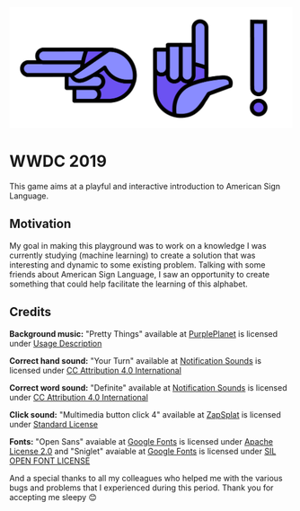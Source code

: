 <img src="https://raw.githubusercontent.com/luccafgf/wwdc-2019/master/WWDC2019.playground/Resources/Images/hi.png" width="550" title="Hi!">

# WWDC 2019
This game aims at a playful and interactive introduction to American Sign Language.

## Motivation
My goal in making this playground was to work on a knowledge I was currently studying (machine learning) to create a solution that was interesting and dynamic to some existing problem. Talking with some friends about American Sign Language, I saw an opportunity to create something that could help facilitate the learning of this alphabet.

## Credits

__Background music:__ "Pretty Things" available at [PurplePlanet](https://www.purple-planet.com/pretty-things) is licensed under [Usage Description](https://www.purple-planet.com/using-our-free-music)
 
__Correct hand sound:__ "Your Turn" available at [Notification Sounds](https://notificationsounds.com/message-tones/your-turn-491) is licensed under [CC Attribution 4.0 International](https://creativecommons.org/licenses/by/4.0/legalcode)
 
 
__Correct word sound:__ "Definite" available at [Notification Sounds](https://notificationsounds.com/notification-sounds/definite-555) is licensed under [CC Attribution 4.0 International](https://creativecommons.org/licenses/by/4.0/legalcode)
 
__Click sound:__ "Multimedia button click 4" available at [ZapSplat](https://www.zapsplat.com/music/multimedia-button-click-4/) is licensed under [Standard License](https://www.zapsplat.com/license-type/standard-license/)
 
__Fonts:__ "Open Sans" avaiable at [Google Fonts](https://fonts.google.com/specimen/Open+Sans) is licensed under [Apache License 2.0](http://www.apache.org/licenses/LICENSE-2.0) and "Sniglet" avaiable at [Google Fonts](https://fonts.google.com/specimen/Sniglet) is licensed under [SIL OPEN FONT LICENSE](https://scripts.sil.org/cms/scripts/page.php?site_id=nrsi&id=OFL_web)
 
And a special thanks to all my colleagues who helped me with the various bugs and problems that I experienced during this period. Thank you for accepting me sleepy 😊

 
